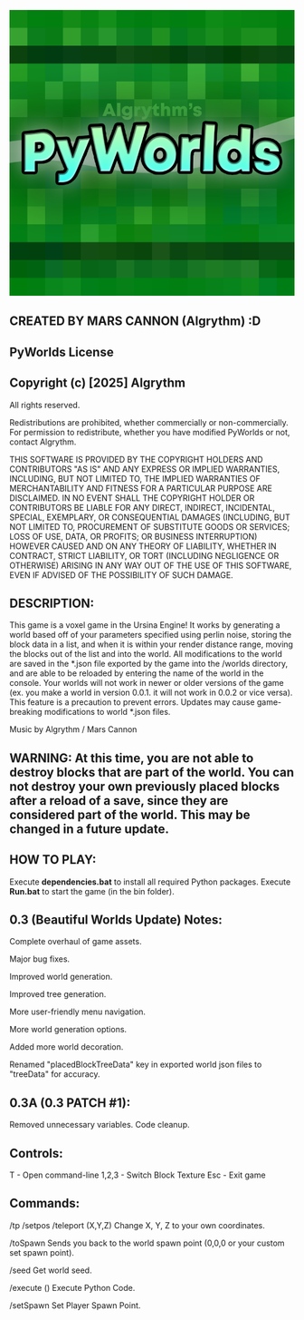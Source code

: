 ![Logo](https://github.com/Algrythm/PyWorlds/blob/main/assets/pyworldslogo.png?raw=true)



## CREATED BY MARS CANNON (Algrythm) :D


## PyWorlds License

## Copyright (c) [2025] Algrythm

All rights reserved.

Redistributions are prohibited, whether commercially or non-commercially. For permission to redistribute, whether you have modified PyWorlds or not, contact Algrythm.

THIS SOFTWARE IS PROVIDED BY THE COPYRIGHT HOLDERS AND CONTRIBUTORS "AS IS" AND ANY EXPRESS OR IMPLIED WARRANTIES, INCLUDING, BUT NOT LIMITED TO, THE IMPLIED WARRANTIES OF MERCHANTABILITY AND FITNESS FOR A PARTICULAR PURPOSE ARE DISCLAIMED. IN NO EVENT SHALL THE COPYRIGHT HOLDER OR CONTRIBUTORS BE LIABLE FOR ANY DIRECT, INDIRECT, INCIDENTAL, SPECIAL, EXEMPLARY, OR CONSEQUENTIAL DAMAGES (INCLUDING, BUT NOT LIMITED TO, PROCUREMENT OF SUBSTITUTE GOODS OR SERVICES; LOSS OF USE, DATA, OR PROFITS; OR BUSINESS INTERRUPTION) HOWEVER CAUSED AND ON ANY THEORY OF LIABILITY, WHETHER IN CONTRACT, STRICT LIABILITY, OR TORT (INCLUDING NEGLIGENCE OR OTHERWISE) ARISING IN ANY WAY OUT OF THE USE OF THIS SOFTWARE, EVEN IF ADVISED OF THE POSSIBILITY OF SUCH DAMAGE.

## DESCRIPTION:

This game is a voxel game in the Ursina Engine! It works by generating a world based off of your parameters specified using perlin noise, storing the block data in a list, and when it is within your render distance range, moving the blocks out of the list and into the world. All modifications to the world are saved in the *.json file exported by the game into the /worlds directory, and are able to be reloaded by entering the name of the world in the console. Your worlds will not work in newer or older versions of the game (ex. you make a world in version 0.0.1. it will not work in 0.0.2 or vice versa). This feature is a precaution to prevent errors. Updates may cause game-breaking modifications to world *.json files.


Music by Algrythm / Mars Cannon


## WARNING: At this time, you are not able to destroy blocks that are part of the world. You can not destroy your own previously placed blocks after a reload of a save, since they are considered part of the world. This may be changed in a future update.


## HOW TO PLAY:

Execute **dependencies.bat** to install all required Python packages.
Execute **Run.bat** to start the game (in the bin folder).


## 0.3 (Beautiful Worlds Update) Notes:

Complete overhaul of game assets.

Major bug fixes.

Improved world generation.

Improved tree generation.

More user-friendly menu navigation.

More world generation options.

Added more world decoration.

Renamed "placedBlockTreeData" key in exported world json files to "treeData" for accuracy.


## 0.3A (0.3 PATCH #1):

Removed unnecessary variables.
Code cleanup.


## Controls:

T - Open command-line
1,2,3 - Switch Block Texture
Esc - Exit game

## Commands:

/tp /setpos /teleport (X,Y,Z) 
Change X, Y, Z to your own coordinates.

/toSpawn
Sends you back to the world spawn point (0,0,0 or your custom set spawn point).

/seed
Get world seed.

/execute ()
Execute Python Code.

/setSpawn
Set Player Spawn Point.
